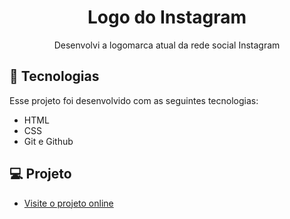 <h1 align="center"> Logo do Instagram </h1>

<p align="center"> Desenvolvi a logomarca atual da rede social Instagram </p>

## 🚀 Tecnologias

Esse projeto foi desenvolvido com as seguintes tecnologias:

- HTML
- CSS
- Git e Github

## 💻 Projeto

- [Visite o projeto online](https://andreh-carioca.github.io/logo-instagram/)

